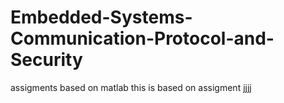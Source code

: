 # Embedded-Systems-Communication-Protocol-and-Security
assigments based on matlab 
this is based on assigment 
jjjj
